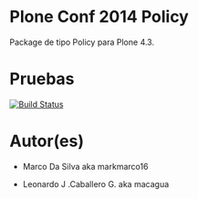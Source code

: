 Plone Conf 2014 Policy
======================

Package de tipo Policy para Plone 4.3.


Pruebas
======================

[![Build Status](https://travis-ci.org/adamculp/api-consumer.svg?branch=master)](https://travis-ci.org/adamculp/api-consumer)


Autor(es)
======================

* Marco Da Silva aka markmarco16

* Leonardo J .Caballero G. aka macagua